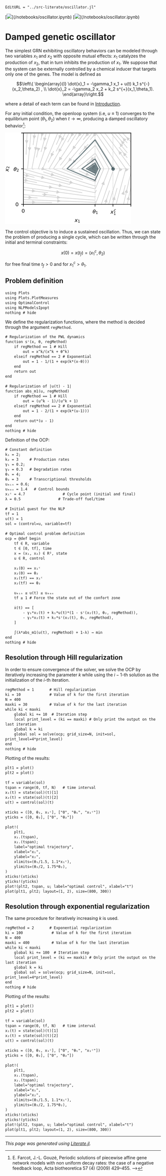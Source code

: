 ```@meta
EditURL = "../src-literate/oscillator.jl"
```

[![](https://mybinder.org/badge_logo.svg)](<unknown>/notebooks/oscillator.ipynb)
[![](https://img.shields.io/badge/show-nbviewer-579ACA.svg)](<unknown>/notebooks/oscillator.ipynb)

# Damped genetic oscillator

The simplest GRN exhibiting oscillatory behaviors can be modeled through two variables $x_1$ and $x_2$ with opposite mutual effects: $x_1$ catalyzes the production of $x_2$, that in turn inhibits the production of $x_1$. We suppose that the system can be externally controlled by a chemical inducer that targets only one of the genes. The model is defined as
```math
\left\{ \begin{array}{l}
\dot{x}_1 = -\gamma_1 x_1 + u(t) k_1 s^{-}(x_2,\theta_2) , \\
\dot{x}_2 = -\gamma_2 x_2 + k_2  s^{+}(x_1,\theta_1).
\end{array}\right.
```
where a detail of each term can be found in [Introduction](index.md#context).

For any initial condition, the openloop system (i.e, $u \equiv 1$) converges to the equilibrium point $(\theta_1, \theta_2)$ when $t \rightarrow \infty$, producing a damped oscillatory behavior[^1]:

![Alt Text](openloop.png)

The control objective is to induce a sustained oscillation. Thus, we can state the problem of producing a single cycle, which can be written through the initial and terminal constraints:
```math
    x(0) = x(t_f) = (x_1^c, \theta_2 )
```
for free final time $t_f > 0$ and for $x_1^c > \theta_1$.

## Problem definition

````@example oscillator
using Plots
using Plots.PlotMeasures
using OptimalControl
using NLPModelsIpopt
nothing # hide
````

We define the regularization functions, where the method is decided through the argument `regMethod`.

````@example oscillator
# Regularization of the PWL dynamics
function s⁺(x, θ, regMethod)
    if regMethod == 1 # Hill
        out = x^k/(x^k + θ^k)
    elseif regMethod == 2 # Exponential
        out = 1 - 1/(1 + exp(k*(x-θ)))
    end
    return out
end

# Regularization of |u(t) - 1|
function abs_m1(u, regMethod)
    if regMethod == 1 # Hill
        out = (u^k - 1)/(u^k + 1)
    elseif regMethod == 2 # Exponential
        out = 1 - 2/(1 + exp(k*(u-1)))
    end
    return out*(u - 1)
end
nothing # hide
````

Definition of the OCP:

````@example oscillator
# Constant definition
k₁ = 2;
k₂ = 3     # Production rates
γ₁ = 0.2;
γ₂ = 0.3   # Degradation rates
θ₁ = 4;
θ₂ = 3     # Transcriptional thresholds
uₘᵢₙ = 0.6;
uₘₐₓ = 1.4   # Control bounds
x₁ᶜ = 4.7                 # Cycle point (initial and final)
λ = 0.5                 # Trade-off fuel/time

# Initial guest for the NLP
tf = 1
u(t) = 1
sol = (control=u, variable=tf)

# Optimal control problem definition
ocp = @def begin
    tf ∈ R, variable
    t ∈ [0, tf], time
    x = (x₁, x₂) ∈ R², state
    u ∈ R, control

    x₁(0) == x₁ᶜ
    x₂(0) == θ₂
    x₁(tf) == x₁ᶜ
    x₂(tf) == θ₂

    uₘᵢₙ ≤ u(t) ≤ uₘₐₓ
    tf ≥ 1 # Force the state out of the confort zone

    ẋ(t) == [
        - γ₁*x₁(t) + k₁*u(t)*(1 - s⁺(x₂(t), θ₂, regMethod)),
        - γ₂*x₂(t) + k₂*s⁺(x₁(t), θ₁, regMethod),
    ]

    ∫(λ*abs_m1(u(t), regMethod) + 1-λ) → min
end
nothing # hide
````

## Resolution through Hill regularization

In order to ensure convergence of the solver, we solve the OCP by iteratively increasing the parameter $k$ while using the $i-1$-th solution as the initialization of the $i$-th iteration.

````@example oscillator
regMethod = 1       # Hill regularization
ki = 10             # Value of k for the first iteration
N = 400
maxki = 30          # Value of k for the last iteration
while ki < maxki
    global ki += 10  # Iteration step
    local print_level = (ki == maxki) # Only print the output on the last iteration
    global k = ki
    global sol = solve(ocp; grid_size=N, init=sol, print_level=4*print_level)
end
nothing # hide
````

Plotting of the results:

````@example oscillator
plt1 = plot()
plt2 = plot()

tf = variable(sol)
tspan = range(0, tf, N)   # time interval
x₁(t) = state(sol)(t)[1]
x₂(t) = state(sol)(t)[2]
u(t) = control(sol)(t)

xticks = ([0, θ₁, x₁ᶜ], ["0", "θ₁", "x₁ᶜ"])
yticks = ([0, θ₂], ["0", "θ₂"])

plot!(
    plt1,
    x₁.(tspan),
    x₂.(tspan);
    label="optimal trajectory",
    xlabel="x₁",
    ylabel="x₂",
    xlimits=(θ₁/1.5, 1.1*x₁ᶜ),
    ylimits=(θ₂/2, 1.75*θ₂),
)
xticks!(xticks)
yticks!(yticks)
plot!(plt2, tspan, u; label="optimal control", xlabel="t")
plot(plt1, plt2; layout=(1, 2), size=(800, 300))
````

## Resolution through exponential regularization

The same procedure for iteratively increasing $k$ is used.

````@example oscillator
regMethod = 2       # Exponential regularization
ki = 100             # Value of k for the first iteration
N = 400
maxki = 400          # Value of k for the last iteration
while ki < maxki
    global ki += 100  # Iteration step
    local print_level = (ki == maxki) # Only print the output on the last iteration
    global k = ki
    global sol = solve(ocp; grid_size=N, init=sol, print_level=4*print_level)
end
nothing # hide
````

Plotting of the results:

````@example oscillator
plt1 = plot()
plt2 = plot()

tf = variable(sol)
tspan = range(0, tf, N)   # time interval
x₁(t) = state(sol)(t)[1]
x₂(t) = state(sol)(t)[2]
u(t) = control(sol)(t)

xticks = ([0, θ₁, x₁ᶜ], ["0", "θ₁", "x₁ᶜ"])
yticks = ([0, θ₂], ["0", "θ₂"])

plot!(
    plt1,
    x₁.(tspan),
    x₂.(tspan);
    label="optimal trajectory",
    xlabel="x₁",
    ylabel="x₂",
    xlimits=(θ₁/1.5, 1.1*x₁ᶜ),
    ylimits=(θ₂/2, 1.75*θ₂),
)
xticks!(xticks)
yticks!(yticks)
plot!(plt2, tspan, u; label="optimal control", xlabel="t")
plot(plt1, plt2; layout=(1, 2), size=(800, 300))
````

[^1]: E. Farcot, J.-L. Gouzé, Periodic solutions of piecewise affine gene network models with non uniform decay rates: the case of a negative feedback loop, Acta biotheoretica 57 (4) (2009) 429–455. -->

---

*This page was generated using [Literate.jl](https://github.com/fredrikekre/Literate.jl).*

